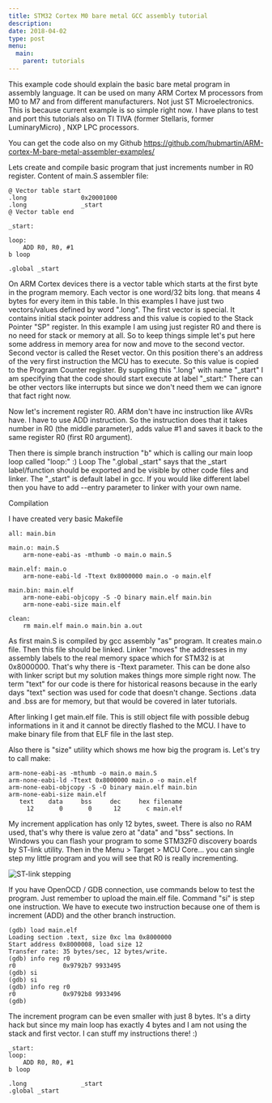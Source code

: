```yaml
---
title: STM32 Cortex M0 bare metal GCC assembly tutorial
description:
date: 2018-04-02
type: post
menu:
  main:
    parent: tutorials
---
```


This example code should explain the basic bare metal program in assembly language. It can be used on many ARM Cortex M processors from M0 to M7 and from different manufacturers. Not just ST Microelectronics. This is because current example is so simple right now. I have plans to test and port this tutorials also on TI TIVA (former Stellaris, former LuminaryMicro) , NXP LPC processors.

You can get the code also on my Github
https://github.com/hubmartin/ARM-cortex-M-bare-metal-assembler-examples/

Lets create and compile basic program that just increments number in R0 register.
Content of main.S assembler file:

```
@ Vector table start
.long               0x20001000                     
.long               _start
@ Vector table end

_start:

loop:
    ADD R0, R0, #1
b loop
   
.global _start
```

On ARM Cortex devices there is a vector table which starts at the first byte in the program memory. Each vector is one word/32 bits long. that means 4 bytes for every item in this table. In this examples I have just two vectors/values defined by word ".long".
The first vector is special. It contains initial stack pointer address and this value is copied to the Stack Pointer "SP" register. In this example I am using just register R0 and there is no need for stack or memory at all. So to keep things simple let's put here some address in memory area for now and move to the second vector.
Second vector is called the Reset vector. On this position there's an address of the very first instruction the MCU has to execute. So this value is copied to the Program Counter register. By suppling this ".long" with name "_start" I am specifying that the code should start execute at label "_start:"
There can be other vectors like interrupts but since we don't need them we can ignore that fact right now.

Now let's increment register R0. ARM don't have inc instruction like AVRs have. I have to use ADD instruction. So the instruction does that it takes number in R0 (the middle parameter), adds value #1 and saves it back to the same register R0 (first R0 argument).

Then there is simple branch instruction "b" which is calling our main loop loop called "loop:" :) Loop
The ".global _start" says that the _start label/function should be exported and be visible by other code files and linker. The "_start" is default label in gcc. If you would like different label then you have to add --entry parameter to linker with your own name.

Compilation

I have created very basic Makefile

```
all: main.bin

main.o: main.S
    arm-none-eabi-as -mthumb -o main.o main.S

main.elf: main.o
    arm-none-eabi-ld -Ttext 0x8000000 main.o -o main.elf
   
main.bin: main.elf   
    arm-none-eabi-objcopy -S -O binary main.elf main.bin
    arm-none-eabi-size main.elf
   
clean:
    rm main.elf main.o main.bin a.out
```

As first main.S is compiled by gcc assembly "as" program. It creates main.o file. Then this file should be linked. Linker "moves" the addresses in my assembly labels to the real memory space which for STM32 is at 0x8000000. That's why there is -Ttext parameter. This can be done also with linker script but my solution makes things more simple right now. The term "text" for our code is there for historical reasons because in the early days "text" section was used for code that doesn't change. Sections .data and .bss are for memory, but that would be covered in later tutorials.

After linking I get main.elf file. This is still object file with possible debug informations in it and it cannot be directly flashed to the MCU.
I have to make binary file from that ELF file in the last step.

Also there is "size" utility which shows me how big the program is. Let's try to call make:

```
arm-none-eabi-as -mthumb -o main.o main.S
arm-none-eabi-ld -Ttext 0x8000000 main.o -o main.elf
arm-none-eabi-objcopy -S -O binary main.elf main.bin
arm-none-eabi-size main.elf
   text    data     bss     dec     hex filename
     12       0       0      12       c main.elf
```

My increment application has only 12 bytes, sweet. There is also no RAM used, that's why there is value zero at "data" and "bss" sections.
In Windows you can flash your program to some STM32F0 discovery boards by ST-link utility. Then in the Menu > Target > MCU Core... you can single step my little program and you will see that R0 is really incrementing.

![ST-link stepping](stlink-step.png)

If you have OpenOCD / GDB connection, use commands below to test the program. Just remember to upload the main.elf file. Command "si" is step one instruction. We have to execute two instruction because one of them is increment (ADD) and the other branch instruction.
```
(gdb) load main.elf
Loading section .text, size 0xc lma 0x8000000
Start address 0x8000008, load size 12
Transfer rate: 35 bytes/sec, 12 bytes/write.
(gdb) info reg r0
r0             0x9792b7 9933495
(gdb) si
(gdb) si
(gdb) info reg r0
r0             0x9792b8 9933496
(gdb)
```

The increment program can be even smaller with just 8 bytes. It's a dirty hack but since my main loop has exactly 4 bytes and I am not using the stack and first vector. I can stuff my instructions there! :)
```
_start:
loop:
    ADD R0, R0, #1
b loop

.long               _start 
.global _start
```